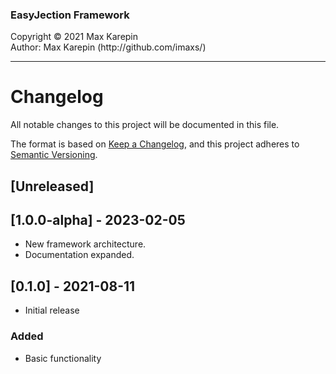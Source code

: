 <h3>EasyJection Framework</h3>
Copyright © 2021 Max Karepin<br/>
Author: Max Karepin (http://github.com/imaxs/)

---

# Changelog
All notable changes to this project will be documented in this file.

The format is based on [Keep a Changelog](https://keepachangelog.com/en/1.0.0/),
and this project adheres to [Semantic Versioning](https://semver.org/spec/v2.0.0.html).

## [Unreleased]

## [1.0.0-alpha] - 2023-02-05
  - New framework architecture.
  - Documentation expanded.

## [0.1.0] - 2021-08-11
  - Initial release
### Added
  - Basic functionality
